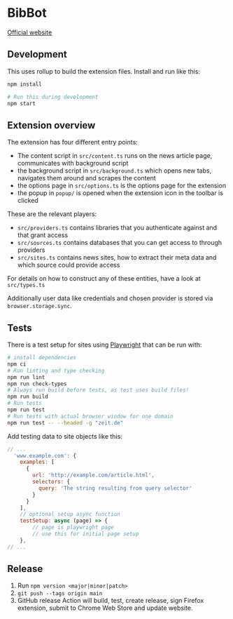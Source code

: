 # BibBot

[Official website](https://stefanw.github.io/bibbot/)

## Development

This uses rollup to build the extension files. Install and run like this:

```sh
npm install

# Run this during development
npm start
```

## Extension overview

The extension has four different entry points:

- The content script in `src/content.ts` runs on the news article page, communicates with background script
- the background script in `src/background.ts` which opens new tabs, navigates them around and scrapes the content
- the options page in `src/options.ts` is the options page for the extension
- the popup in `popup/` is opened when the extension icon in the toolbar is clicked

These are the relevant players:

- `src/providers.ts` contains libraries that you authenticate against and that grant access
- `src/sources.ts` contains databases that you can get access to through providers
- `src/sites.ts` contains news sites, how to extract their meta data and which source could provide access

For details on how to construct any of these entities, have a look at `src/types.ts`

Additionally user data like credentials and chosen provider is stored via `browser.storage.sync`.


## Tests

There is a test setup for sites using [Playwright](https://playwright.dev/) that can be run with:

```bash
# install dependencies
npm ci
# Run linting and type checking
npm run lint
npm run check-types
# Always run build before tests, as test uses build files!
npm run build
# Run tests
npm run test
# Run tests with actual browser window for one domain
npm run test -- --headed -g "zeit.de"
```

Add testing data to site objects like this:

```javascript
// ...
  'www.example.com': {
    examples: [
      {
        url: 'http://example.com/article.html',
        selectors: {
          query: 'The string resulting from query selector'
        }
      }
    ],
    // optional setup async function
    testSetup: async (page) => {
        // page is playwright page
        // use this for initial page setup
    },
// ...
```


## Release

1. Run `npm version <major|minor|patch>`
2. `git push --tags origin main`
3. GitHub release Action will build, test, create release, sign Firefox extension, submit to Chrome Web Store and update website.
